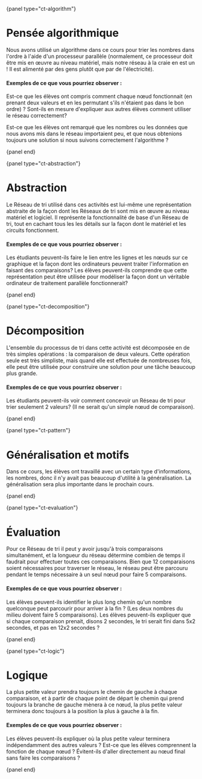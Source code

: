 {panel type="ct-algorithm"}

# Pensée algorithmique

Nous avons utilisé un algorithme dans ce cours pour trier les nombres dans l'ordre à l'aide d'un processeur parallèle (normalement, ce processeur doit être mis en œuvre au niveau matériel, mais notre réseau à la craie en est un ! Il est alimenté par des gens plutôt que par de l'électricité).

#### Exemples de ce que vous pourriez observer :

Est-ce que les élèves ont compris comment chaque nœud fonctionnait (en prenant deux valeurs et en les permutant s'ils n'étaient pas dans le bon ordre) ? Sont-ils en mesure d'expliquer aux autres élèves comment utiliser le réseau correctement?

Est-ce que les élèves ont remarqué que les nombres ou les données que nous avons mis dans le réseau importaient peu, et que nous obtenions toujours une solution si nous suivons correctement l'algorithme ?

{panel end}

{panel type="ct-abstraction"}

# Abstraction

Le Réseau de tri utilisé dans ces activités est lui-même une représentation abstraite de la façon dont les Réseaux de tri sont mis en œuvre au niveau matériel et logiciel. Il représente la fonctionnalité de base d'un Réseau de tri, tout en cachant tous les les détails sur la façon dont le matériel et les circuits fonctionnent.

#### Exemples de ce que vous pourriez observer :

Les étudiants peuvent-ils faire le lien entre les lignes et les nœuds sur ce graphique et la façon dont les ordinateurs peuvent traiter l'information en faisant des comparaisons? Les élèves peuvent-ils comprendre que cette représentation peut être utilisée pour modéliser la façon dont un véritable ordinateur de traitement parallèle fonctionnerait?

{panel end}

{panel type="ct-decomposition"}

# Décomposition

L'ensemble du processus de tri dans cette activité est décomposée en de très simples opérations : la comparaison de deux valeurs. Cette opération seule est très simpliste, mais quand elle est effectuée de nombreuses fois, elle peut être utilisée pour construire une solution pour une tâche beaucoup plus grande.

#### Exemples de ce que vous pourriez observer :

Les étudiants peuvent-ils voir comment concevoir un Réseau de tri pour trier seulement 2 valeurs? (Il ne serait qu'un simple nœud de comparaison).

{panel end}

{panel type="ct-pattern"}

# Généralisation et motifs

Dans ce cours, les élèves ont travaillé avec un certain type d'informations, les nombres, donc il n'y avait pas beaucoup d'utilité à la généralisation. La généralisation sera plus importante dans le prochain cours.

{panel end}

{panel type="ct-evaluation"}

# Évaluation

Pour ce Réseau de tri il peut y avoir jusqu'à trois comparaisons simultanément, et la longueur du réseau détermine combien de temps il faudrait pour effectuer toutes ces comparaisons. Bien que 12 comparaisons soient nécessaires pour traverser le réseau, le réseau peut être parcouru pendant le temps nécessaire à un seul nœud pour faire 5 comparaisons.

#### Exemples de ce que vous pourriez observer :

Les élèves peuvent-ils identifier le plus long chemin qu'un nombre quelconque peut parcourir pour arriver à la fin ? (Les deux nombres du milieu doivent faire 5 comparaisons). Les élèves peuvent-ils expliquer que si chaque comparaison prenait, disons 2 secondes, le tri serait fini dans 5x2 secondes, et pas en 12x2 secondes ?

{panel end}

{panel type="ct-logic"}

# Logique

La plus petite valeur prendra toujours le chemin de gauche à chaque comparaison, et à partir de chaque point de départ le chemin qui prend toujours la branche de gauche mènera à ce nœud, la plus petite valeur terminera donc toujours à la position la plus à gauche à la fin.

#### Exemples de ce que vous pourriez observer :

Les élèves peuvent-ils expliquer où la plus petite valeur terminera indépendamment des autres valeurs ? Est-ce que les élèves comprennent la fonction de chaque nœud ? Évitent-ils d'aller directement au nœud final sans faire les comparaisons ?

{panel end}